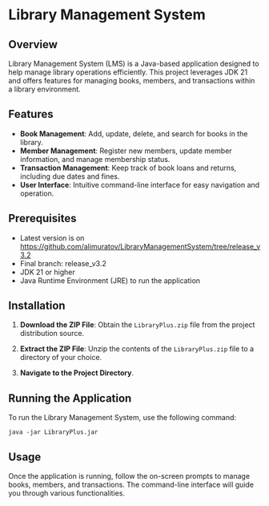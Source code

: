 # Library Management System

## Overview

Library Management System (LMS) is a Java-based application designed to help manage library operations efficiently. This project leverages JDK 21 and offers features for managing books, members, and transactions within a library environment.

## Features

- **Book Management**: Add, update, delete, and search for books in the library.
- **Member Management**: Register new members, update member information, and manage membership status.
- **Transaction Management**: Keep track of book loans and returns, including due dates and fines.
- **User Interface**: Intuitive command-line interface for easy navigation and operation.

## Prerequisites

- Latest version is on https://github.com/alimuratov/LibraryManagementSystem/tree/release_v3.2
- Final branch: release_v3.2
- JDK 21 or higher
- Java Runtime Environment (JRE) to run the application

## Installation

1. **Download the ZIP File**: Obtain the `LibraryPlus.zip` file from the project distribution source.
   
2. **Extract the ZIP File**: Unzip the contents of the `LibraryPlus.zip` file to a directory of your choice.

3. **Navigate to the Project Directory**.

## Running the Application

To run the Library Management System, use the following command:

`java -jar LibraryPlus.jar`

## Usage

Once the application is running, follow the on-screen prompts to manage books, members, and transactions. The command-line interface will guide you through various functionalities.
